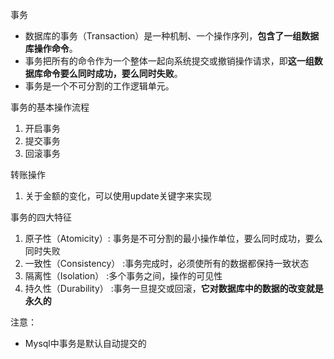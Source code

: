 事务
- 数据库的事务（Transaction）是一种机制、一个操作序列，**包含了一组数据库操作命令**。
- 事务把所有的命令作为一个整体一起向系统提交或撤销操作请求，即**这一组数据库命令要么同时成功，要么同时失败**。
- 事务是一个不可分割的工作逻辑单元。


事务的基本操作流程
1. 开启事务
2. 提交事务
3. 回滚事务

转账操作
1. 关于金额的变化，可以使用update关键字来实现

事务的四大特征
1. 原子性（Atomicity）: 事务是不可分割的最小操作单位，要么同时成功，要么同时失败
2. 一致性（Consistency） :事务完成时，必须使所有的数据都保持一致状态
3. 隔离性（Isolation） :多个事务之间，操作的可见性
4. 持久性（Durability） :事务一旦提交或回滚，**它对数据库中的数据的改变就是永久的**

注意：
- Mysql中事务是默认自动提交的







